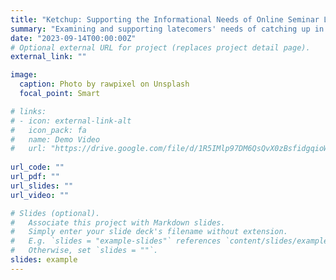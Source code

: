 ```yaml
---
title: "Ketchup: Supporting the Informational Needs of Online Seminar Latecomers"
summary: "Examining and supporting latecomers' needs of catching up in online seminars with AI-assisted summarization and topic modeling tool (Under Review)"
date: "2023-09-14T00:00:00Z"
# Optional external URL for project (replaces project detail page).
external_link: ""

image:
  caption: Photo by rawpixel on Unsplash
  focal_point: Smart

# links:
# - icon: external-link-alt
#   icon_pack: fa
#   name: Demo Video
#   url: "https://drive.google.com/file/d/1R5IMlp97DM6QsQvX0zBsfidgqioWzXFh/view?usp=sharing"
  
url_code: ""
url_pdf: ""
url_slides: ""
url_video: ""

# Slides (optional).
#   Associate this project with Markdown slides.
#   Simply enter your slide deck's filename without extension.
#   E.g. `slides = "example-slides"` references `content/slides/example-slides.md`.
#   Otherwise, set `slides = ""`.
slides: example
---
```

